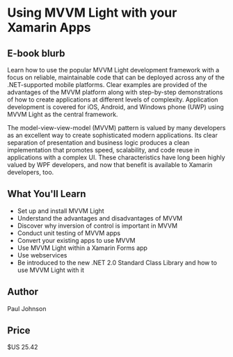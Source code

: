 # Using MVVM Light with your Xamarin Apps

## E-book blurb

Learn how to use the popular MVVM Light development framework with a focus on reliable, maintainable code that can be deployed across any of the .NET-supported mobile platforms. Clear examples are provided of the advantages of the MVVM platform along with step-by-step demonstrations of how to create applications at different levels of complexity. Application development is covered for iOS, Android, and Windows phone (UWP) using MVVM Light as the central framework.

The model-view-view-model (MVVM) pattern is valued by many developers as an excellent way to create sophisticated modern applications. Its clear separation of presentation and business logic produces a clean implementation that promotes speed, scalability, and code reuse in applications with a complex UI. These characteristics have long been highly valued by WPF developers, and now that benefit is available to Xamarin developers, too.

## What You'll Learn

* Set up and install MVVM Light
* Understand the advantages and disadvantages of MVVM
* Discover why inversion of control is important in MVVM
* Conduct unit testing of MVVM apps
* Convert your existing apps to use MVVM
* Use MVVM Light within a Xamarin Forms app
* Use webservices
* Be introduced to the new .NET 2.0 Standard Class Library and how to use MVVM Light with it

## Author

Paul Johnson 

## Price

$US 25.42
